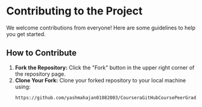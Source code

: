 # Contributing to the Project

We welcome contributions from everyone! Here are some guidelines to help you get started.

## How to Contribute

1. **Fork the Repository:** Click the "Fork" button in the upper right corner of the repository page.
2. **Clone Your Fork:** Clone your forked repository to your local machine using:
   ```bash
   https://github.com/yashmahajan01082003/CourseraGitHubCoursePeerGradedReview.git
